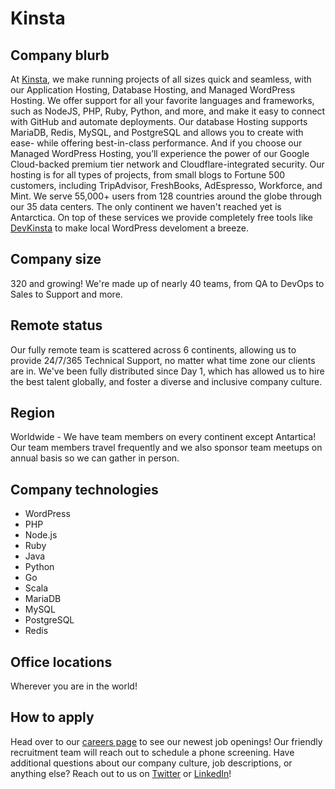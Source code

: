 # Kinsta

## Company blurb

At [Kinsta](https://kinsta.com/), we make running projects of all sizes quick and seamless, with our Application Hosting, Database Hosting, and Managed WordPress Hosting.
We offer support for all your favorite languages and frameworks, such as NodeJS, PHP, Ruby, Python, and more, and make it easy to connect with GitHub and automate deployments.
Our database Hosting supports MariaDB, Redis, MySQL, and PostgreSQL and allows you to create with ease- while offering best-in-class performance.
And if you choose our Managed WordPress Hosting, you’ll experience the power of our Google Cloud-backed premium tier network and Cloudflare-integrated security.
Our hosting is for all types of projects, from small blogs to Fortune 500 customers, including TripAdvisor, FreshBooks, AdEspresso, Workforce, and Mint.
We serve 55,000+ users from 128 countries around the globe through our 35 data centers. The only continent we haven't reached yet is Antarctica. 
On top of these services we provide completely free tools like [DevKinsta](https://kinsta.com/devkinsta/) to make local WordPress develoment a breeze.

## Company size

320 and growing! We're made up of nearly 40 teams, from QA to DevOps to Sales to Support and more.

## Remote status

Our fully remote team is scattered across 6 continents, allowing us to provide 24/7/365 Technical Support, no matter what time zone our clients are in. We've been fully distributed since Day 1, which has allowed us to hire the best talent globally, and foster a diverse and inclusive company culture.

## Region

Worldwide - We have team members on every continent except Antartica! Our team members travel frequently and we also sponsor team meetups on annual basis so we can gather in person.

## Company technologies

* WordPress
* PHP
* Node.js
* Ruby
* Java
* Python
* Go
* Scala
* MariaDB
* MySQL
* PostgreSQL
* Redis

## Office locations

Wherever you are in the world!

## How to apply

Head over to our [careers page](https://kinsta.com/careers/) to see our newest job openings!  Our friendly recruitment team will reach out to schedule a phone screening. Have additional questions about our company culture, job descriptions, or anything else? Reach out to us on [Twitter](https://twitter.com/kinsta) or [LinkedIn](https://www.linkedin.com/company/kinsta/mycompany/?viewAsMember=true)!
